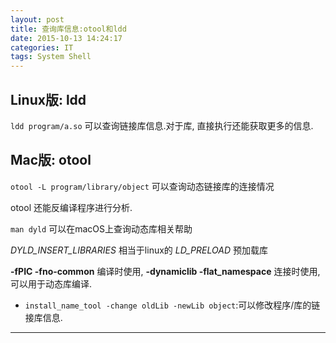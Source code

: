 ```yaml
---
layout: post
title: 查询库信息:otool和ldd
date: 2015-10-13 14:24:17
categories: IT
tags: System Shell
---
```


## Linux版: ldd

`ldd program/a.so` 可以查询链接库信息.对于库, 直接执行还能获取更多的信息.

## Mac版: otool

`otool -L program/library/object` 可以查询动态链接库的连接情况

otool 还能反编译程序进行分析.

`man dyld` 可以在macOS上查询动态库相关帮助

*DYLD_INSERT_LIBRARIES* 相当于linux的 *LD_PRELOAD* 预加载库

**-fPIC -fno-common** 编译时使用, **-dynamiclib -flat_namespace** 连接时使用, 可以用于动态库编译.


- `install_name_tool -change oldLib -newLib object`:可以修改程序/库的链接库信息.

------
